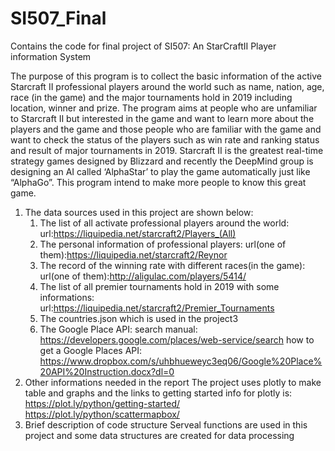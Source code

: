 # SI507_Final
Contains the code for final project of SI507: An StarCraftII Player information System

The purpose of this program is to collect the basic information of the active Starcraft II professional players around the world such as 
name, nation, age, race (in the game) and the major tournaments hold in 2019 including location, winner and prize. The program aims at 
people who are unfamiliar to Starcraft II but interested in the game and want to learn more about the players and the game and those people 
who are familiar with the game and want to check the status of the players such as win rate and ranking status and result of 
major tournaments in 2019. Starcraft II is the greatest real-time strategy games designed by Blizzard and recently the DeepMind group is 
designing an AI called ‘AlphaStar’ to play the game automatically just like “AlphaGo”. 
This program intend to make more people to know this great game.

1. The data sources used in this project are shown below:
    1. The list of all activate professional players around the world:
       url:https://liquipedia.net/starcraft2/Players_(All)
    2. The personal information of professional players:
       url(one of them):https://liquipedia.net/starcraft2/Reynor
    3. The record of the winning rate with different races(in the game):
       url(one of them):http://aligulac.com/players/5414/
    4. The list of all premier tournaments hold in 2019 with some informations:
       url:https://liquipedia.net/starcraft2/Premier_Tournaments
    5. The countries.json which is used in the project3
    6. The Google Place API:
       search manual: https://developers.google.com/places/web-service/search
       how to get a Google Places API: 
       https://www.dropbox.com/s/uhbhueweyc3eq06/Google%20Place%20API%20Instruction.docx?dl=0
2. Other informations needed in the report
   The project uses plotly to make table and graphs and the links to getting started info for plotly is:
   https://plot.ly/python/getting-started/
   https://plot.ly/python/scattermapbox/
3. Brief description of code structure
   Serveal functions are used in this project and some data structures are created for data processing
